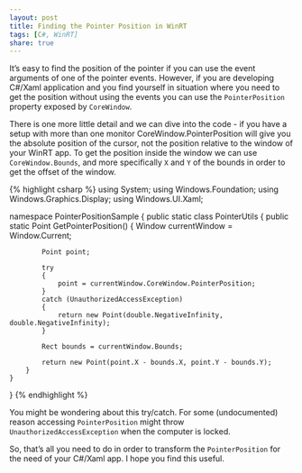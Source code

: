 ```yaml
---
layout: post
title: Finding the Pointer Position in WinRT
tags: [C#, WinRT]
share: true
---
```


It’s easy to find the position of the pointer if you can use the event arguments of one of the pointer events. However, if you are developing C#/Xaml application and you find yourself in situation where you need to get the position without using the events you can use the `PointerPosition` property exposed by `CoreWindow`.

There is one more little detail and we can dive into the code - if you have a setup with more than one monitor CoreWindow.PointerPosition will give you the absolute position of the cursor, not the position relative to the window of your WinRT app. To get the position inside the window we can use `CoreWindow.Bounds`, and more specifically `X` and `Y` of the bounds in order to get the offset of the window.

{% highlight csharp %}
using System;
using Windows.Foundation;
using Windows.Graphics.Display;
using Windows.UI.Xaml;

namespace PointerPositionSample
{
    public static class PointerUtils
    {
        public static Point GetPointerPosition()
        {
            Window currentWindow = Window.Current;

            Point point;

            try
            {
                point = currentWindow.CoreWindow.PointerPosition;
            }
            catch (UnauthorizedAccessException)
            {
                return new Point(double.NegativeInfinity, double.NegativeInfinity);
            }

            Rect bounds = currentWindow.Bounds;

            return new Point(point.X - bounds.X, point.Y - bounds.Y);
        }
    }
}
{% endhighlight %}

You might be wondering about this try/catch. For some (undocumented) reason accessing `PointerPosition` might throw `UnauthorizedAccessException` when the computer is locked.

So, that’s all you need to do in order to transform the `PointerPosition` for the need of your C#/Xaml app. I hope you find this useful.